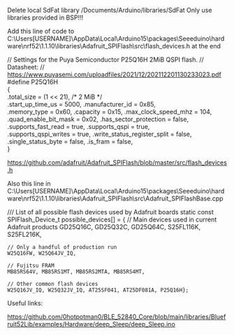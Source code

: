 Delete local SdFat library /Documents/Arduino/libraries/SdFat
Only use libraries provided in BSP!!!

Add this line of code to C:\Users\[USERNAME]\AppData\Local\Arduino15\packages\Seeeduino\hardware\nrf52\1.1.10\libraries\Adafruit_SPIFlash\src\flash_devices.h at the end

// Settings for the Puya Semiconductor P25Q16H 2MiB QSPI flash.
// Datasheet:
// https://www.puyasemi.com/uploadfiles/2021/12/202112201130233023.pdf
#define P25Q16H                                                                \
  {                                                                            \
    .total_size = (1 << 21), /* 2 MiB */                                       \
        .start_up_time_us = 5000, .manufacturer_id = 0x85,                     \
    .memory_type = 0x60, .capacity = 0x15, .max_clock_speed_mhz = 104,         \
    .quad_enable_bit_mask = 0x02, .has_sector_protection = false,              \
    .supports_fast_read = true, .supports_qspi = true,                         \
    .supports_qspi_writes = true, .write_status_register_split = false,        \
    .single_status_byte = false, .is_fram = false,                             \
  }

https://github.com/adafruit/Adafruit_SPIFlash/blob/master/src/flash_devices.h

Also this line in C:\Users\[USERNAME]\AppData\Local\Arduino15\packages\Seeeduino\hardware\nrf52\1.1.10\libraries\Adafruit_SPIFlash\src\Adafruit_SPIFlashBase.cpp

/// List of all possible flash devices used by Adafruit boards
static const SPIFlash_Device_t possible_devices[] = {
    // Main devices used in current Adafruit products
    GD25Q16C, GD25Q32C, GD25Q64C, S25FL116K, S25FL216K,

    // Only a handful of production run
    W25Q16FW, W25Q64JV_IQ,

    // Fujitsu FRAM
    MB85RS64V, MB85RS1MT, MB85RS2MTA, MB85RS4MT,

    // Other common flash devices
    W25Q16JV_IQ, W25Q32JV_IQ, AT25SF041, AT25DF081A, P25Q16H};

Useful links:

https://github.com/0hotpotman0/BLE_52840_Core/blob/main/libraries/Bluefruit52Lib/examples/Hardware/deep_Sleep/deep_Sleep.ino